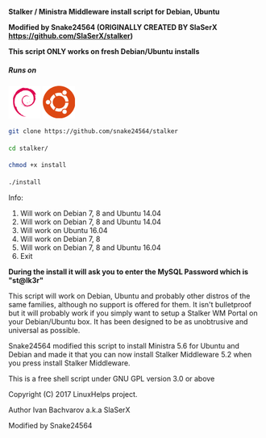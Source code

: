 <b>Stalker / Ministra Middleware install script for Debian, Ubuntu</b>

<b>Modified by Snake24564 (ORIGINALLY CREATED BY SlaSerX https://github.com/SlaSerX/stalker)</b>

<b>This script ONLY works on fresh Debian/Ubuntu installs</b>

##### Runs on
[![Debian](https://raw.githubusercontent.com/slaserx/icons/master/64x64/debian.png)](https://www.debian.org)
[![Ubuntu](https://raw.githubusercontent.com/slaserx/icons/master/64x64/ubuntu.png)](https://www.ubuntu.com)

```sh
git clone https://github.com/snake24564/stalker

cd stalker/

chmod +x install

./install
```
Info:
1) Will work on Debian 7, 8 and Ubuntu 14.04
2) Will work on Debian 7, 8 and Ubuntu 14.04
3) Will work on Ubuntu 16.04
4) Will work on Debian 7, 8
5) Will work on Debian 7, 8 and Ubuntu 16.04
6) Exit

<b>During the install it will ask you to enter the MySQL Password which is "st@lk3r"</b>

This script will work on Debian, Ubuntu and probably other distros
of the same families, although no support is offered for them. It isn't
bulletproof but it will probably work if you simply want to setup a Stalker WM Portal on
your Debian/Ubuntu box. It has been designed to be as unobtrusive and
universal as possible.

Snake24564 modified this script to install Ministra 5.6 for Ubuntu and Debian and made it that you can now install Stalker Middleware 5.2 when you press install Stalker Middleware.

This is a free shell script under GNU GPL version 3.0 or above

Copyright (C) 2017 LinuxHelps project.

Author Ivan Bachvarov a.k.a SlaSerX

Modified by Snake24564
